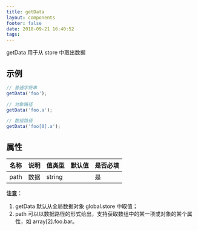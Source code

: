```yaml
---
title: getData
layout: components
footer: false
date: 2018-09-21 16:40:52
tags:
---
```


getData 用于从 store 中取出数据

## 示例

```ts
// 普通字符串
getData('foo');

// 对象路径
getData('foo.a');

// 数组路径
getData('foo[0].a');

```

## 属性

| 名称 | 说明 | 值类型 | 默认值 | 是否必填 |
| ---- | ---- | ------ | ------ | -------- |
| path | 数据 | string |        | 是       |

**注意：**

1. getData 默认从全局数据对象 global.store 中取值；
2. path 可以以数据路径的形式给出，支持获取数组中的某一项或对象的某个属性，如 array[2].foo.bar。
